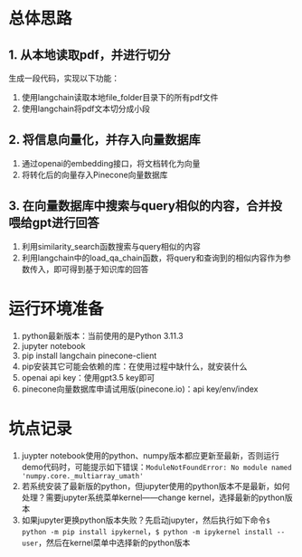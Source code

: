 # 总体思路## 1. 从本地读取pdf，并进行切分生成一段代码，实现以下功能：1. 使用langchain读取本地file_folder目录下的所有pdf文件2. 使用langchain将pdf文本切分成小段## 2. 将信息向量化，并存入向量数据库1. 通过openai的embedding接口，将文档转化为向量2. 将转化后的向量存入Pinecone向量数据库## 3. 在向量数据库中搜索与query相似的内容，合并投喂给gpt进行回答1. 利用similarity_search函数搜索与query相似的内容2. 利用langchain中的load_qa_chain函数，将query和查询到的相似内容作为参数传入，即可得到基于知识库的回答# 运行环境准备1. python最新版本：当前使用的是Python 3.11.32. jupyter notebook3. pip install langchain pinecone-client4. pip安装其它可能会依赖的库：在使用过程中缺什么，就安装什么5. openai api key：使用gpt3.5 key即可6. pinecone向量数据库申请试用版(pinecone.io)：api key/env/index # 坑点记录1. juypter notebook使用的python、numpy版本都应更新至最新，否则运行demo代码时，可能提示如下错误：```ModuleNotFoundError: No module named 'numpy.core._multiarray_umath'```2. 若系统安装了最新版的python，但jupyter使用的python版本不是最新，如何处理？需要jupyter系统菜单kernel——change kernel，选择最新的python版本3. 如果jupyter更换python版本失败？先启动jupyter，然后执行如下命令```$ python -m pip install ipykernel```，```$ python -m ipykernel install --user```，然后在kernel菜单中选择新的python版本